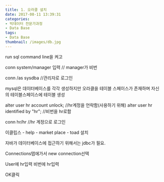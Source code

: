 ```yaml
---
title: 1. 오라클 설치
date: 2017-08-11 13:39:31
categories:
- 빅데이터 전문가과정
- Data Base
tags:
- Data Base
thumbnail: /images/db.jpg
---
```

run sql command line을 켜고

conn system/manager 입력 // manager가 비번

conn /as sysdba   //관리자로 로그인


mysql은 데이터베이스를 각각 생성하지만
오라클을 테이블 스페이스가 존재하며 자신의 테이블스페이스에 테이블 생성

alter user hr account unlock; //hr계정을 언락함(사용하기 위해)
alter user hr identified by "hr";   //비번을 hr로함

conn hr/hr    //hr 계정으로 로그인

이클립스 - help - market place - toad 설치

자바가 데이터베이스에 접근하기 위해서는 jdbc가 필요.

Connections탭에가서 new connection선택

User에 hr입력
비번에 hr입력

OK클릭
